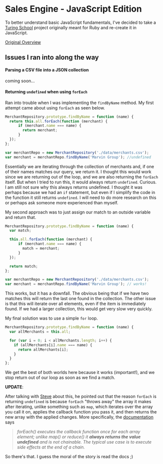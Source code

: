 # Sales Engine - JavaScript Edition

To better understand basic JavaScript fundamentals, I've decided to take a
[Turing School](http://turing.io) project originally meant for Ruby and
re-create it in JavaScript.

[Original Overview](http://tutorials.jumpstartlab.com/projects/sales_engine.html)

## Issues I ran into along the way

#### Parsing a CSV file into a JSON collection
coming soon...

#### Returning `undefined` when using `forEach`

Ran into trouble when I was implementing the `findByName` method. My first
attempt came about using `forEach` as seen below.

```javascript
MerchantRepository.prototype.findByName = function (name) {
  return this.all.forEach(function (merchant) {
      if (merchant.name === name) {
        return merchant;
      }
  });
};

var merchantRepo = new MerchantRepository('./data/merchants.csv');
var merchant = merchantRepo.findByName('Marvin Group'); //undefined
```

Essentially we are iterating through the collection of merchants and, if one of
their names matches our query, we return it. I thought this would work since we
are returning out of the loop, and we are also returning the `forEach` itself.
But when I tried to run this, it would always return `undefined`. Curious. I am
still not sure why this always returns undefined. I thought it was perhaps
because we had an `if` statement, but even if I simplify the code in the
function it still returns `undefined`. I will need to do more research on this
or perhaps ask someone more experienced than myself.

My second approach was to just assign our match to an outside variable and
return that.

```javascript
MerchantRepository.prototype.findByName = function (name) {
  var match;

  this.all.forEach(function (merchant) {
      if (merchant.name === name) {
        match = merchant;
      }
  });

  return match;
};

var merchantRepo = new MerchantRepository('./data/merchants.csv');
var merchant = merchantRepo.findByName('Marvin Group'); // works!
```

This works, but it has a downfall. The obvious being that if we have two matches
this will return the last one found in the collection. The other issue is that
this will iterate over all elements, even if the item is immediately found. If
we had a larger collection, this would get very slow very quickly.

My final solution was to use a simple `for` loop.

```javascript
MerchantRepository.prototype.findByName = function (name) {
  var allMerchants = this.all;

  for (var i = 0; i < allMerchants.length; i++) {
    if (allMerchants[i].name === name) {
      return allMerchants[i];
    }
  }
};
```

We get the best of both worlds here because it works (important!), and we stop
return out of our loop as soon as we find a match.

**UPDATE**:

After talking with [Steve](https://github.com/stevekinney/) about this, he
pointed out that the reason `forEach` is returning `undefined` is because
`forEach` "throws away" the array it makes after iterating, unlike something
such as `map`, which iterates over the array you call it on, applies the
callback function you pass it, and then returns the new array with the applied
changes. More specifically, the [documentation](https://developer.mozilla.org/en-US/docs/Web/JavaScript/Reference/Global_Objects/Array/forEach)
says

> _forEach() executes the callback function once for each array element; unlike
map() or reduce() it **always returns the value undefined** and is not chainable.
The typical use case is to execute side effects at the end of a chain._

So there's that. I guess the moral of the story is read the docs ;)
